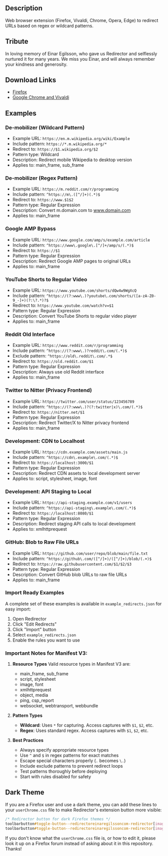 ## Description
Web browser extension (Firefox, Vivaldi, Chrome, Opera, Edge) to redirect URLs based on regex or wildcard patterns.

## Tribute
In loving memory of Einar Egilsson, who gave us Redirector and selflessly nurtured it for many years. We miss you Einar, and will always remember your kindness and generosity.

## Download Links
* [Firefox](https://addons.mozilla.org/firefox/addon/redirector/)
* [Google Chrome and Vivaldi](https://chrome.google.com/webstore/detail/redirector/ocgpenflpmgnfapjedencafcfakcekcd)
<!--
Opera extension is no longer present (as of 2023/01/16)
* [Opera](https://addons.opera.com/extensions/details/redirector-2/)
-->

## Examples

### De-mobilizer (Wildcard Pattern)
- Example URL: `https://en.m.wikipedia.org/wiki/Example`
- Include pattern: `https://*.m.wikipedia.org/*`
- Redirect to: `https://$1.wikipedia.org/$2`
- Pattern type: Wildcard
- Description: Redirect mobile Wikipedia to desktop version
- Applies to: main_frame, sub_frame

### De-mobilizer (Regex Pattern)
- Example URL: `https://m.reddit.com/r/programming`
- Include pattern: `^https://m\.([^/]+)(.*)$`
- Redirect to: `https://www.$1$2`
- Pattern type: Regular Expression
- Description: Convert m.domain.com to www.domain.com
- Applies to: main_frame

### Google AMP Bypass
- Example URL: `https://www.google.com/amp/s/example.com/article`
- Include pattern: `^https://www\.google\.[^/]+/amp/s/(.*)$`
- Redirect to: `https://$1`
- Pattern type: Regular Expression
- Description: Redirect Google AMP pages to original URLs
- Applies to: main_frame

### YouTube Shorts to Regular Video
- Example URL: `https://www.youtube.com/shorts/dQw4w9WgXcQ`
- Include pattern: `^https://(?:www\.)?youtube\.com/shorts/([a-zA-Z0-9_-]+)(?:\?.*)?$`
- Redirect to: `https://www.youtube.com/watch?v=$1`
- Pattern type: Regular Expression
- Description: Convert YouTube Shorts to regular video player
- Applies to: main_frame

### Reddit Old Interface
- Example URL: `https://www.reddit.com/r/programming`
- Include pattern: `^https://(?:www\.)?reddit\.com/(.*)$`
- Exclude pattern: `^https://old\.reddit\.com/.*$`
- Redirect to: `https://old.reddit.com/$1`
- Pattern type: Regular Expression
- Description: Always use old Reddit interface
- Applies to: main_frame

### Twitter to Nitter (Privacy Frontend)
- Example URL: `https://twitter.com/user/status/123456789`
- Include pattern: `^https://(?:www\.)?(?:twitter|x)\.com/(.*)$`
- Redirect to: `https://nitter.net/$1`
- Pattern type: Regular Expression
- Description: Redirect Twitter/X to Nitter privacy frontend
- Applies to: main_frame

### Development: CDN to Localhost
- Example URL: `https://cdn.example.com/assets/main.js`
- Include pattern: `^https://cdn\.example\.com/(.*)$`
- Redirect to: `https://localhost:3000/$1`
- Pattern type: Regular Expression
- Description: Redirect CDN assets to local development server
- Applies to: script, stylesheet, image, font

### Development: API Staging to Local
- Example URL: `https://api-staging.example.com/v1/users`
- Include pattern: `^https://api-staging\.example\.com/(.*)$`
- Redirect to: `https://localhost:8080/$1`
- Pattern type: Regular Expression
- Description: Redirect staging API calls to local development
- Applies to: xmlhttprequest

### GitHub: Blob to Raw File URLs
- Example URL: `https://github.com/user/repo/blob/main/file.txt`
- Include pattern: `^https://github\.com/([^/]+)/([^/]+)/blob/(.+)$`
- Redirect to: `https://raw.githubusercontent.com/$1/$2/$3`
- Pattern type: Regular Expression
- Description: Convert GitHub blob URLs to raw file URLs
- Applies to: main_frame

### Import Ready Examples
A complete set of these examples is available in `example_redirects.json` for easy import:
1. Open Redirector
2. Click "Edit Redirects"
3. Click "Import" button
4. Select `example_redirects.json`
5. Enable the rules you want to use

### Important Notes for Manifest V3:

1. **Resource Types**
   Valid resource types in Manifest V3 are:
   - main_frame, sub_frame
   - script, stylesheet
   - image, font
   - xmlhttprequest
   - object, media
   - ping, csp_report
   - websocket, webtransport, webbundle

2. **Pattern Types**
   - **Wildcard**: Uses `*` for capturing. Access captures with `$1`, `$2`, etc.
   - **Regex**: Uses standard regex. Access captures with `$1`, `$2`, etc.

3. **Best Practices**
   - Always specify appropriate resource types
   - Use `^` and `$` in regex patterns for exact matches
   - Escape special characters properly (`.` becomes `\.`)
   - Include exclude patterns to prevent redirect loops
   - Test patterns thoroughly before deploying
   - Start with rules disabled for safety

## Dark Theme
If you are a Firefox user and use a dark theme, you can add these lines to your `userChrome.css` file to make Redirector's extension button more visible:

```css
/* Redirector button for dark Firefox themes */
toolbarbutton#toggle-button--redirectoreinaregilssoncom-redirector[image*="active"] { filter: invert(1) brightness(6); }
toolbarbutton#toggle-button--redirectoreinaregilssoncom-redirector[image*="disabled"] { filter: invert(1) brightness(2.5); }
```

If you don't know what the `userChrome.css` file is, or how to edit it, please look it up on a Firefox forum instead of asking about it in this repository. Thanks!
